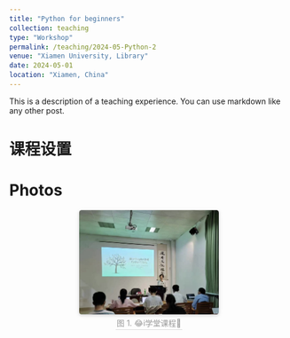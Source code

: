 ```yaml
---
title: "Python for beginners"
collection: teaching
type: "Workshop"
permalink: /teaching/2024-05-Python-2
venue: "Xiamen University, Library"
date: 2024-05-01
location: "Xiamen, China"
---
```


This is a description of a teaching experience. You can use markdown like any other post.




课程设置
======





Photos
======
<center>
    <img style="border-radius: 0.3125em;
    box-shadow: 0 2px 4px 0 rgba(34,36,38,.12),0 2px 10px 0 rgba(34,36,38,.08);" 
    src="../images/teaching/i学堂.jpg" alt="零基础python" width="50%">
    <br>
    <div style="color:orange; border-bottom: 1px solid #d9d9d9;
    display: inline-block;
    color: #999;
    padding: 2px;">图 1. 😂i学堂课程🦟 </div>
</center>

